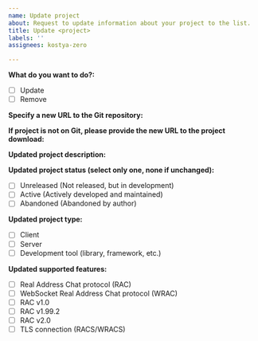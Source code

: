 ```yaml
---
name: Update project
about: Request to update information about your project to the list.
title: Update <project>
labels: ''
assignees: kostya-zero

---
```


**What do you want to do?:**
<!-- Select only one. Project removal only allowed to the projects owners. If you want to delete project, assign `remove-project` label and leave everything blank. -->

- [ ] Update
- [ ] Remove

**Specify a new URL to the Git repository:**
<!-- URL to the Git repository of your project. If you project does not have Git, leave it blank. Leave empty if it is unchanged. -->

**If project is not on Git, please provide the new URL to the project download:**
<!-- URL to the project download page. Otherwise, leave it blank -->

**Updated project description:**
<!-- What is your project about? Leave empty if it is unchanged. -->

**Updated project status (select only one, none if unchanged):**

- [ ] Unreleased (Not released, but in development)
- [ ] Active (Actively developed and maintained)
- [ ] Abandoned (Abandoned by author)

**Updated project type:**
- [ ] Client
- [ ] Server
- [ ] Development tool (library, framework, etc.)

**Updated supported features:**
- [ ] Real Address Chat protocol (RAC)
- [ ] WebSocket Real Address Chat protocol (WRAC)
- [ ] RAC v1.0
- [ ] RAC v1.99.2
- [ ] RAC v2.0
- [ ] TLS connection (RACS/WRACS)
